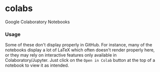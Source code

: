 # colabs
Google Colaboratory Notebooks

### Usage
Some of these don't display properly in GitHub. For instance, many of the notebooks display a lot of LaTeX which often doesn't render properly here, or they may rely on interactive features only available in Colaboratory/Jupyter. Just click on the `Open in Colab` button at the top of a notebook to view it as intended.
